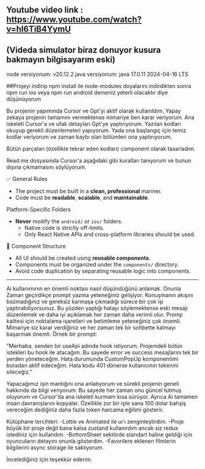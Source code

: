 ## Youtube video link : https://www.youtube.com/watch?v=hl6TiB4YymU
(Videda simulator biraz donuyor kusura bakmayın bilgisayarım eski)
---
node versiyonum: v20.12.2
java versiyonum: java 17.0.11 2024-04-16 LTS

##Projeyi indirip npm install ile node-modules doyalarını indirdikten sonra npm run ios veya npm run android demeniz yeterli olacaktır diye düşünüyorum

Bu projenin yapımında Cursor ve Gpt'yi aktif olarak kullanıldım.
Yapay zekaya projenin tamamını vermektense mimariye ben karar veriyorum. Ana iskeleti Cursor'a ve ufak detayları Gpt'ye yaptırıyorum.
Yazılan kodları okuyup gerekli düzenlemeleri yapıyorum. Yada ona başlangıç için temiz kodlar veriyorum ve zaman kaybı olan bölümleri ona yaptırıyorum.

Bütün parçaları (özellikle tekrar eden kodları) component olarak tasarladım.

Read.me dosyasında Cursor'a aşağıdaki gibi kuralları tanıyorum ve bunun dışına çıkmamasını söylüyorum.

✅ General Rules

- The project must be built in a **clean, professional** manner.
- Code must be **readable**, **scalable**, and **maintainable**.


Platform-Specific Folders

- **Never** modify the `android/` or `ios/` folders.
  - Native code is strictly off-limits.
  - Only React Native APIs and cross-platform libraries should be used.

🧱 Component Structure

- All UI should be created using **reusable components**.
- Components must be organized under the `components/` directory.
- Avoid code duplication by separating reusable logic into components.

---

Ai kullanımının en önemli noktası nasıl düşündüğünü anlamak. Onunla Zaman geçirdikçe prompt yazma yeteneğiniz gelişiyor.
Konuşmanın akışını bozmadığınız ve gereksiz karmaşa çıkmadığı sürece bir çok işi yaptırabiliyorsunuz. Bu yüzden yaptığı hatayı söylemektense eski mesajı düzenlemek ve daha iyi açıklamak her zaman daha verimli olur.
Promp kalitesi için noktalama işaretleri ve betimleme yeteneğiniz çok önemli. Mimariye siz karar verdiğiniz ve her zaman tek bir sohbette kalmayı başarmak önemli.
Örnek bir prompt:

"Merhaba, senden bir useApi adında hook istiyorum. Projemdeli bütün istekleri bu hook ile atacağım. Bu sayede error ve success mesajlarını tek bir yerden yöneteceğim. Hata durumunda CustomPopUp komponentimi buradan aktif edeceğim. Hata kodu 401 dönerse kullanıcının tokenini sileceğiz."

Yapacağımız işin mantığını ona anlatıyorum ve sürekli projenin geneli hakkında da bilgi veriyorum. Bu sayede her zaman onu güncel tutmuş oluyorum ve Cursor'da ana iskeleti kurmam kısa sürüyor.
Ayrıca Ai tamamen insan davranışlarını kopyalar. Özellikle zor bir işte sana 100 dolar bahşiş vereceğim dediğiniz daha fazla token harcama eğilimi gösterir.

Kütüphane tercihleri:
-Lottie ve Animated ile uı'ı zenginleştirdim.
-Proje büyük bir proje değil bana kalsa zustand kullanırdım ancak siz redux istediniz için kullandım.
-BottomSheet sektörde standart haline geldiği için oyuncuların detayını onunla gösterdim.
-Favorilere eklenen filmlerin bilgilerini async storage ile saklıyorum.

İncelediğiniz için teşekkür ederim.